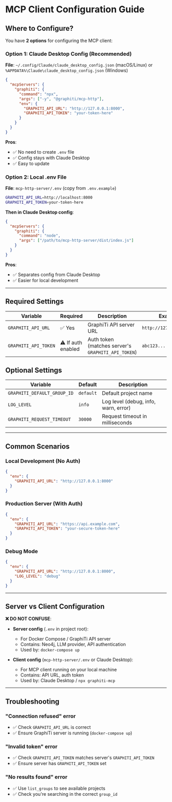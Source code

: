# MCP Client Configuration Guide

## Where to Configure?

You have **2 options** for configuring the MCP client:

### Option 1: Claude Desktop Config (Recommended)

**File**: `~/.config/Claude/claude_desktop_config.json` (macOS/Linux) or `%APPDATA%\Claude\claude_desktop_config.json` (Windows)

```json
{
  "mcpServers": {
    "graphiti": {
      "command": "npx",
      "args": ["-y", "@graphiti/mcp-http"],
      "env": {
        "GRAPHITI_API_URL": "http://127.0.0.1:8000",
        "GRAPHITI_API_TOKEN": "your-token-here"
      }
    }
  }
}
```

**Pros**:
- ✅ No need to create `.env` file
- ✅ Config stays with Claude Desktop
- ✅ Easy to update

### Option 2: Local .env File

**File**: `mcp-http-server/.env` (copy from `.env.example`)

```bash
GRAPHITI_API_URL=http://localhost:8000
GRAPHITI_API_TOKEN=your-token-here
```

**Then in Claude Desktop config**:
```json
{
  "mcpServers": {
    "graphiti": {
      "command": "node",
      "args": ["/path/to/mcp-http-server/dist/index.js"]
    }
  }
}
```

**Pros**:
- ✅ Separates config from Claude Desktop
- ✅ Easier for local development

---

## Required Settings

| Variable | Required | Description | Example |
|----------|----------|-------------|---------|
| `GRAPHITI_API_URL` | ✅ Yes | GraphiTi API server URL | `http://127.0.0.1:8000` |
| `GRAPHITI_API_TOKEN` | ⚠️ If auth enabled | Auth token (matches server's `GRAPHITI_API_TOKEN`) | `abc123...` |

## Optional Settings

| Variable | Default | Description |
|----------|---------|-------------|
| `GRAPHITI_DEFAULT_GROUP_ID` | `default` | Default project name |
| `LOG_LEVEL` | `info` | Log level (debug, info, warn, error) |
| `GRAPHITI_REQUEST_TIMEOUT` | `30000` | Request timeout in milliseconds |

---

## Common Scenarios

### Local Development (No Auth)
```json
{
  "env": {
    "GRAPHITI_API_URL": "http://127.0.0.1:8000"
  }
}
```

### Production Server (With Auth)
```json
{
  "env": {
    "GRAPHITI_API_URL": "https://api.example.com",
    "GRAPHITI_API_TOKEN": "your-secure-token-here"
  }
}
```

### Debug Mode
```json
{
  "env": {
    "GRAPHITI_API_URL": "http://127.0.0.1:8000",
    "LOG_LEVEL": "debug"
  }
}
```

---

## Server vs Client Configuration

**❌ DO NOT CONFUSE**:

- **Server config** (`.env` in project root):
  - For Docker Compose / GraphiTi API server
  - Contains: Neo4j, LLM provider, API authentication
  - Used by: `docker-compose up`

- **Client config** (`mcp-http-server/.env` or Claude Desktop):
  - For MCP client running on your local machine
  - Contains: API URL, auth token
  - Used by: Claude Desktop / `npx graphiti-mcp`

---

## Troubleshooting

### "Connection refused" error
- ✅ Check `GRAPHITI_API_URL` is correct
- ✅ Ensure GraphiTi server is running (`docker-compose up`)

### "Invalid token" error
- ✅ Check `GRAPHITI_API_TOKEN` matches server's `GRAPHITI_API_TOKEN`
- ✅ Ensure server has `GRAPHITI_API_TOKEN` set

### "No results found" error
- ✅ Use `list_groups` to see available projects
- ✅ Check you're searching in the correct `group_id`
